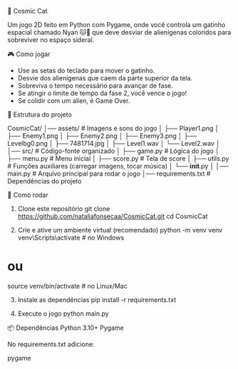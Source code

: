 🌌 Cosmic Cat

Um jogo 2D feito em Python com Pygame, onde você controla um gatinho espacial chamado Nyan 🐱🚀 que deve desviar de alienígenas coloridos para sobreviver no espaço sideral.

🎮 Como jogar
- Use as setas do teclado para mover o gatinho.
- Desvie dos alienígenas que caem da parte superior da tela.
- Sobreviva o tempo necessário para avançar de fase.
- Se atingir o limite de tempo da fase 2, você vence o jogo!
- Se colidir com um alien, é Game Over.

📂 Estrutura do projeto

CosmicCat/
│── assets/              # Imagens e sons do jogo
│   ├── Player1.png
│   ├── Enemy1.png
│   ├── Enemy2.png
│   ├── Enemy3.png
│   ├── Levelbg0.png
│   ├── 7481714.jpg
│   ├── Level1.wav
│   └── Level2.wav
│
│── src/                 # Código-fonte organizado
│   ├── game.py          # Lógica do jogo
│   ├── menu.py          # Menu inicial
│   ├── score.py         # Tela de score
│   ├── utils.py         # Funções auxiliares (carregar imagens, tocar música)
│   └── __init__.py
│
│── main.py              # Arquivo principal para rodar o jogo
│── requirements.txt     # Dependências do projeto


🚀 Como rodar
1. Clone este repositório
git clone https://github.com/nataliafonsecaa/CosmicCat.git
cd CosmicCat

2. Crie e ative um ambiente virtual (recomendado)
python -m venv venv
venv\Scripts\activate   # no Windows
# ou
source venv/bin/activate  # no Linux/Mac

3. Instale as dependências
pip install -r requirements.txt

4. Execute o jogo
python main.py

📦 Dependências
Python 3.10+
Pygame

No requirements.txt adicione:

pygame
